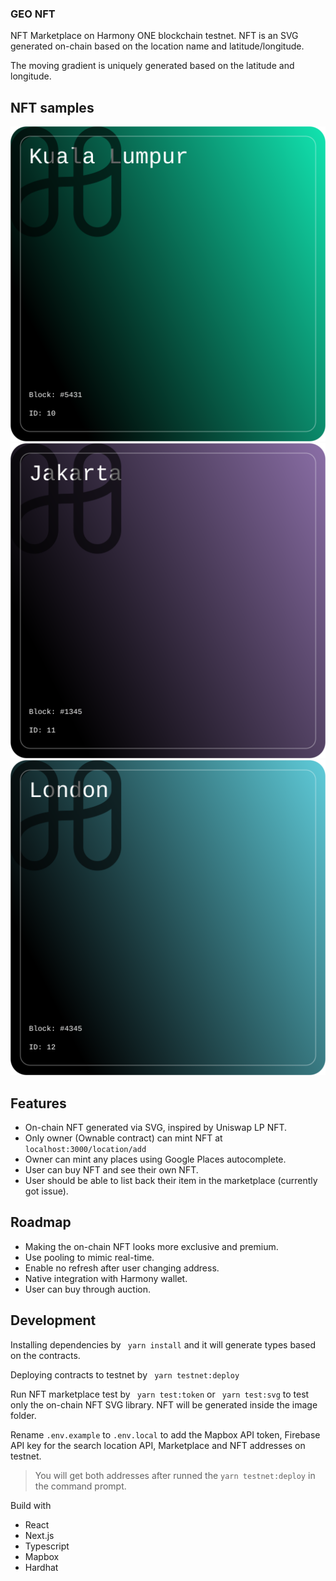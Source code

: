 ### GEO NFT

NFT Marketplace on Harmony ONE blockchain testnet. NFT is an SVG generated on-chain based on the location name and latitude/longitude.

The moving gradient is uniquely generated based on the latitude and longitude.

## NFT samples

![sample0](/images/nft-example-0.svg)
![sample1](/images/nft-example-1.svg)
![sample2](/images/nft-example-2.svg)

## Features

- On-chain NFT generated via SVG, inspired by Uniswap LP NFT.
- Only owner (Ownable contract) can mint NFT at `localhost:3000/location/add`
- Owner can mint any places using Google Places autocomplete.
- User can buy NFT and see their own NFT.
- User should be able to list back their item in the marketplace (currently got issue).

## Roadmap

- Making the on-chain NFT looks more exclusive and premium.
- Use pooling to mimic real-time.
- Enable no refresh after user changing address.
- Native integration with Harmony wallet.
- User can buy through auction.

## Development

Installing dependencies by
` yarn install`
and it will generate types based on the contracts.

Deploying contracts to testnet by
` yarn testnet:deploy`

Run NFT marketplace test by
` yarn test:token` or ` yarn test:svg` to test only the on-chain NFT SVG library. NFT will be generated inside the image folder.

Rename `.env.example` to `.env.local` to add the Mapbox API token, Firebase API key for the search location API, Marketplace and NFT addresses on testnet.

> You will get both addresses after runned the `yarn testnet:deploy` in the command prompt.

Build with

- React
- Next.js
- Typescript
- Mapbox
- Hardhat
